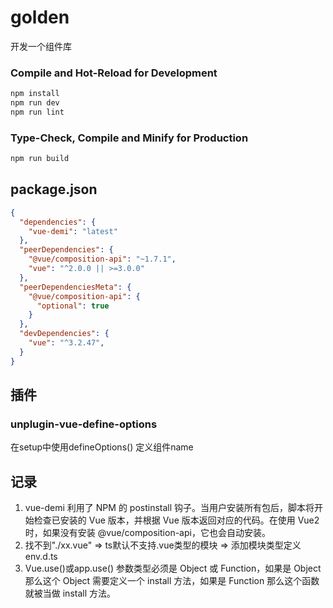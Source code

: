 # golden
开发一个组件库

### Compile and Hot-Reload for Development

```sh
npm install
npm run dev
npm run lint
```

### Type-Check, Compile and Minify for Production

```sh
npm run build
```
## package.json
```json
{
  "dependencies": {
    "vue-demi": "latest"
  },
  "peerDependencies": {
    "@vue/composition-api": "~1.7.1",
    "vue": "^2.0.0 || >=3.0.0"
  },
  "peerDependenciesMeta": {
    "@vue/composition-api": {
      "optional": true
    }
  },
  "devDependencies": {
    "vue": "^3.2.47",
  }
}
```

## 插件
### unplugin-vue-define-options
在setup中使用defineOptions() 定义组件name

## 记录
1. vue-demi 利用了 NPM 的 postinstall 钩子。当用户安装所有包后，脚本将开始检查已安装的 Vue 版本，并根据 Vue 版本返回对应的代码。在使用 Vue2 时，如果没有安装 @vue/composition-api，它也会自动安装。
2. 找不到"./xx.vue" => ts默认不支持.vue类型的模块 => 添加模块类型定义 env.d.ts
3. Vue.use()或app.use() 参数类型必须是 Object 或 Function，如果是 Object 那么这个 Object 需要定义一个 install 方法，如果是 Function 那么这个函数就被当做 install 方法。